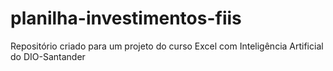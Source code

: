 # planilha-investimentos-fiis
Repositório criado para um projeto do curso Excel com Inteligência Artificial do DIO-Santander
